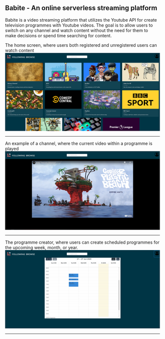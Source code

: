 ## Babite - An online serverless streaming platform

Babite is a video streaming platform that utilizes the Youtube API for create television programmes with Youtube videos.
The goal is to allow users to switch on any channel and watch content without the need for them to make decisions or spend time searching for content.


The home screen, where users both registered and unregistered users can watch content
![alt text](img/Babite1.png)

----------------------------
An example of a channel, where the current video within a programme is played
![alt text](img/Babite2.png)

----------------------------
The programme creator, where users can create scheduled programmes for the upcoming week, month, or year.
![alt text](img/Babite3.png)

----------------------------
